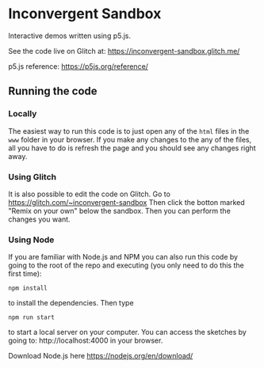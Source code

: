 # Inconvergent Sandbox

Interactive demos written using p5.js.

See the code live on Glitch at: https://inconvergent-sandbox.glitch.me/

p5.js reference: https://p5js.org/reference/


## Running the code

### Locally

The easiest way to run this code is to just open any of the `html` files in the
`www` folder in your browser. If you make any changes to the any of the files,
all you have to do is refresh the page and you should see any changes right
away.


### Using Glitch

It is also possible to edit the code on Glitch. Go to
https://glitch.com/~inconvergent-sandbox Then click the botton marked "Remix on
your own" below the sandbox. Then you can perform the changes you want.


### Using Node

If you are familiar with Node.js and NPM you can also run this code by going to
the root of the repo and executing (you only need to do this the first time):

    npm install

to install the dependencies. Then type

    npm run start

to start a local server on your computer. You can access the sketches by going
to: http://localhost:4000 in your browser.

Download Node.js here https://nodejs.org/en/download/


